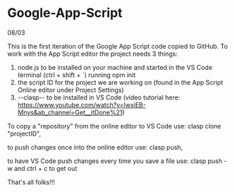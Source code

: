 # Google-App-Script

08/03

This is the first iteration of the Google App Script code copied to GitHub.
To work with the App Script editor the project needs 3 things:

1) node.js to be installed on your machine and started in the VS Code terminal (ctrl + shift + `) running npm init
2) the script ID for the project we are working on (found in the App Script Online editor under Project Settings)
3) --clasp-- to be installed in VS Code (video tutorial here: https://www.youtube.com/watch?v=lwxiEB-Mnys&ab_channel=Get__itDone%21)

To copy a "repository" from the online editor to VS Code use: clasp clone "projectID",

to push changes once into the online editor use:  clasp push,

to have VS Code push changes every time you save a file use:  clasp push -w  and ctrl + c to get out

That's all folks!!!
